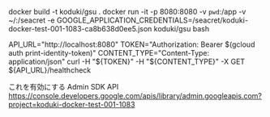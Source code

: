 docker build -t koduki/gsu .
docker run -it -p 8080:8080 -v `pwd`:/app -v ~/:/seacret -e GOOGLE_APPLICATION_CREDENTIALS=/seacret/koduki-docker-test-001-1083-ca8b638d0ee5.json koduki/gsu bash

API_URL="http://localhost:8080"
TOKEN="Authorization: Bearer $(gcloud auth print-identity-token)"
CONTENT_TYPE="Content-Type: application/json"
curl -H "${TOKEN}" -H "${CONTENT_TYPE}" -X GET ${API_URL}/healthcheck

これを有効にする
Admin SDK API
https://console.developers.google.com/apis/library/admin.googleapis.com?project=koduki-docker-test-001-1083